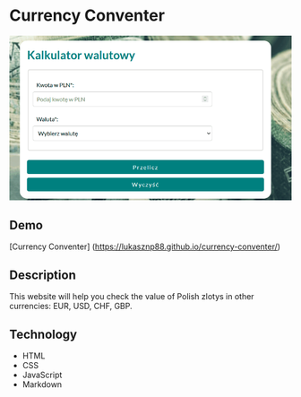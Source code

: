 # Currency Conventer

![Curreny_Conventer](images/conventer.gif)

## Demo

[Currency Conventer] (https://lukasznp88.github.io/currency-conventer/)

## Description

This website will help you check the value of Polish zlotys in other currencies: EUR, USD, CHF, GBP.

## Technology

- HTML
- CSS
- JavaScript
- Markdown



